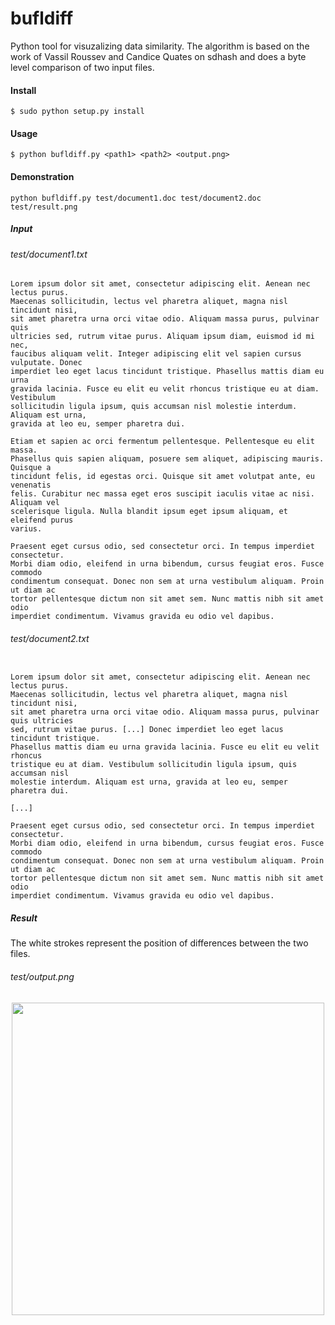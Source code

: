 bufldiff
========

Python tool for visuzalizing data similarity. The algorithm is based on the work of Vassil Roussev and Candice Quates on sdhash and does a byte level comparison of two input files.

#### Install

<pre><code>$ sudo python setup.py install</code></pre>

#### Usage

<pre><code>$ python bufldiff.py &lt;path1> &lt;path2> &lt;output.png></code></pre>

#### Demonstration

<pre><code>python bufldiff.py test/document1.doc test/document2.doc test/result.png</code></pre>

##### Input

###### test/document1.txt
<pre><code>Lorem ipsum dolor sit amet, consectetur adipiscing elit. Aenean nec lectus purus. 
Maecenas sollicitudin, lectus vel pharetra aliquet, magna nisl tincidunt nisi, 
sit amet pharetra urna orci vitae odio. Aliquam massa purus, pulvinar quis 
ultricies sed, rutrum vitae purus. Aliquam ipsum diam, euismod id mi nec, 
faucibus aliquam velit. Integer adipiscing elit vel sapien cursus vulputate. Donec 
imperdiet leo eget lacus tincidunt tristique. Phasellus mattis diam eu urna 
gravida lacinia. Fusce eu elit eu velit rhoncus tristique eu at diam. Vestibulum 
sollicitudin ligula ipsum, quis accumsan nisl molestie interdum. Aliquam est urna, 
gravida at leo eu, semper pharetra dui.

Etiam et sapien ac orci fermentum pellentesque. Pellentesque eu elit massa. 
Phasellus quis sapien aliquam, posuere sem aliquet, adipiscing mauris. Quisque a 
tincidunt felis, id egestas orci. Quisque sit amet volutpat ante, eu venenatis 
felis. Curabitur nec massa eget eros suscipit iaculis vitae ac nisi. Aliquam vel 
scelerisque ligula. Nulla blandit ipsum eget ipsum aliquam, et eleifend purus 
varius.

Praesent eget cursus odio, sed consectetur orci. In tempus imperdiet consectetur. 
Morbi diam odio, eleifend in urna bibendum, cursus feugiat eros. Fusce commodo 
condimentum consequat. Donec non sem at urna vestibulum aliquam. Proin ut diam ac 
tortor pellentesque dictum non sit amet sem. Nunc mattis nibh sit amet odio 
imperdiet condimentum. Vivamus gravida eu odio vel dapibus.</code></pre>

###### test/document2.txt
<pre><code>
Lorem ipsum dolor sit amet, consectetur adipiscing elit. Aenean nec lectus purus. 
Maecenas sollicitudin, lectus vel pharetra aliquet, magna nisl tincidunt nisi, 
sit amet pharetra urna orci vitae odio. Aliquam massa purus, pulvinar quis ultricies 
sed, rutrum vitae purus. [...] Donec imperdiet leo eget lacus tincidunt tristique. 
Phasellus mattis diam eu urna gravida lacinia. Fusce eu elit eu velit rhoncus 
tristique eu at diam. Vestibulum sollicitudin ligula ipsum, quis accumsan nisl 
molestie interdum. Aliquam est urna, gravida at leo eu, semper pharetra dui.

[...]

Praesent eget cursus odio, sed consectetur orci. In tempus imperdiet consectetur. 
Morbi diam odio, eleifend in urna bibendum, cursus feugiat eros. Fusce commodo 
condimentum consequat. Donec non sem at urna vestibulum aliquam. Proin ut diam ac 
tortor pellentesque dictum non sit amet sem. Nunc mattis nibh sit amet odio 
imperdiet condimentum. Vivamus gravida eu odio vel dapibus.</code></pre>

##### Result

The white strokes represent the position of differences between the two files.

###### test/output.png

<div align="center"><img src="https://raw.github.com/pcbje/bufldiff/master/test/output.png" width="500"/></div>

